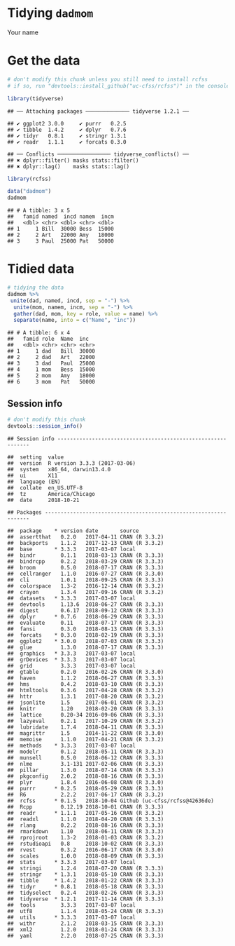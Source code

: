 Tidying `dadmom`
================
Your name

Get the data
============

``` r
# don't modify this chunk unless you still need to install rcfss
# if so, run "devtools::install_github("uc-cfss/rcfss")" in the console first

library(tidyverse)
```

    ## ── Attaching packages ────────────── tidyverse 1.2.1 ──

    ## ✔ ggplot2 3.0.0     ✔ purrr   0.2.5
    ## ✔ tibble  1.4.2     ✔ dplyr   0.7.6
    ## ✔ tidyr   0.8.1     ✔ stringr 1.3.1
    ## ✔ readr   1.1.1     ✔ forcats 0.3.0

    ## ── Conflicts ───────────────── tidyverse_conflicts() ──
    ## ✖ dplyr::filter() masks stats::filter()
    ## ✖ dplyr::lag()    masks stats::lag()

``` r
library(rcfss)

data("dadmom")
dadmom
```

    ## # A tibble: 3 x 5
    ##   famid named  incd namem  incm
    ##   <dbl> <chr> <dbl> <chr> <dbl>
    ## 1     1 Bill  30000 Bess  15000
    ## 2     2 Art   22000 Amy   18000
    ## 3     3 Paul  25000 Pat   50000

Tidied data
===========

``` r
# tidying the data
dadmom %>%
 unite(dad, named, incd, sep = "-") %>%
  unite(mom, namem, incm, sep = "-") %>%
  gather(dad, mom, key = role, value = name) %>%
  separate(name, into = c("Name", "inc"))
```

    ## # A tibble: 6 x 4
    ##   famid role  Name  inc  
    ##   <dbl> <chr> <chr> <chr>
    ## 1     1 dad   Bill  30000
    ## 2     2 dad   Art   22000
    ## 3     3 dad   Paul  25000
    ## 4     1 mom   Bess  15000
    ## 5     2 mom   Amy   18000
    ## 6     3 mom   Pat   50000

Session info
------------

``` r
# don't modify this chunk
devtools::session_info()
```

    ## Session info -------------------------------------------------------------

    ##  setting  value                       
    ##  version  R version 3.3.3 (2017-03-06)
    ##  system   x86_64, darwin13.4.0        
    ##  ui       X11                         
    ##  language (EN)                        
    ##  collate  en_US.UTF-8                 
    ##  tz       America/Chicago             
    ##  date     2018-10-21

    ## Packages -----------------------------------------------------------------

    ##  package    * version date       source                        
    ##  assertthat   0.2.0   2017-04-11 CRAN (R 3.3.2)                
    ##  backports    1.1.2   2017-12-13 CRAN (R 3.3.2)                
    ##  base       * 3.3.3   2017-03-07 local                         
    ##  bindr        0.1.1   2018-03-13 CRAN (R 3.3.3)                
    ##  bindrcpp     0.2.2   2018-03-29 CRAN (R 3.3.3)                
    ##  broom        0.5.0   2018-07-17 CRAN (R 3.3.3)                
    ##  cellranger   1.1.0   2016-07-27 CRAN (R 3.3.0)                
    ##  cli          1.0.1   2018-09-25 CRAN (R 3.3.3)                
    ##  colorspace   1.3-2   2016-12-14 CRAN (R 3.3.2)                
    ##  crayon       1.3.4   2017-09-16 CRAN (R 3.3.2)                
    ##  datasets   * 3.3.3   2017-03-07 local                         
    ##  devtools     1.13.6  2018-06-27 CRAN (R 3.3.3)                
    ##  digest       0.6.17  2018-09-12 CRAN (R 3.3.3)                
    ##  dplyr      * 0.7.6   2018-06-29 CRAN (R 3.3.3)                
    ##  evaluate     0.11    2018-07-17 CRAN (R 3.3.3)                
    ##  fansi        0.3.0   2018-08-13 CRAN (R 3.3.3)                
    ##  forcats    * 0.3.0   2018-02-19 CRAN (R 3.3.3)                
    ##  ggplot2    * 3.0.0   2018-07-03 CRAN (R 3.3.3)                
    ##  glue         1.3.0   2018-07-17 CRAN (R 3.3.3)                
    ##  graphics   * 3.3.3   2017-03-07 local                         
    ##  grDevices  * 3.3.3   2017-03-07 local                         
    ##  grid         3.3.3   2017-03-07 local                         
    ##  gtable       0.2.0   2016-02-26 CRAN (R 3.3.0)                
    ##  haven        1.1.2   2018-06-27 CRAN (R 3.3.3)                
    ##  hms          0.4.2   2018-03-10 CRAN (R 3.3.3)                
    ##  htmltools    0.3.6   2017-04-28 CRAN (R 3.3.2)                
    ##  httr         1.3.1   2017-08-20 CRAN (R 3.3.2)                
    ##  jsonlite     1.5     2017-06-01 CRAN (R 3.3.2)                
    ##  knitr        1.20    2018-02-20 CRAN (R 3.3.3)                
    ##  lattice      0.20-34 2016-09-06 CRAN (R 3.3.3)                
    ##  lazyeval     0.2.1   2017-10-29 CRAN (R 3.3.2)                
    ##  lubridate    1.7.4   2018-04-11 CRAN (R 3.3.3)                
    ##  magrittr     1.5     2014-11-22 CRAN (R 3.3.0)                
    ##  memoise      1.1.0   2017-04-21 CRAN (R 3.3.2)                
    ##  methods    * 3.3.3   2017-03-07 local                         
    ##  modelr       0.1.2   2018-05-11 CRAN (R 3.3.3)                
    ##  munsell      0.5.0   2018-06-12 CRAN (R 3.3.3)                
    ##  nlme         3.1-131 2017-02-06 CRAN (R 3.3.3)                
    ##  pillar       1.3.0   2018-07-14 CRAN (R 3.3.3)                
    ##  pkgconfig    2.0.2   2018-08-16 CRAN (R 3.3.3)                
    ##  plyr         1.8.4   2016-06-08 CRAN (R 3.3.0)                
    ##  purrr      * 0.2.5   2018-05-29 CRAN (R 3.3.3)                
    ##  R6           2.2.2   2017-06-17 CRAN (R 3.3.2)                
    ##  rcfss      * 0.1.5   2018-10-04 Github (uc-cfss/rcfss@42636de)
    ##  Rcpp         0.12.19 2018-10-01 CRAN (R 3.3.3)                
    ##  readr      * 1.1.1   2017-05-16 CRAN (R 3.3.2)                
    ##  readxl       1.1.0   2018-04-20 CRAN (R 3.3.3)                
    ##  rlang        0.2.2   2018-08-16 CRAN (R 3.3.3)                
    ##  rmarkdown    1.10    2018-06-11 CRAN (R 3.3.3)                
    ##  rprojroot    1.3-2   2018-01-03 CRAN (R 3.3.2)                
    ##  rstudioapi   0.8     2018-10-02 CRAN (R 3.3.3)                
    ##  rvest        0.3.2   2016-06-17 CRAN (R 3.3.0)                
    ##  scales       1.0.0   2018-08-09 CRAN (R 3.3.3)                
    ##  stats      * 3.3.3   2017-03-07 local                         
    ##  stringi      1.2.4   2018-07-20 CRAN (R 3.3.3)                
    ##  stringr    * 1.3.1   2018-05-10 CRAN (R 3.3.3)                
    ##  tibble     * 1.4.2   2018-01-22 CRAN (R 3.3.3)                
    ##  tidyr      * 0.8.1   2018-05-18 CRAN (R 3.3.3)                
    ##  tidyselect   0.2.4   2018-02-26 CRAN (R 3.3.3)                
    ##  tidyverse  * 1.2.1   2017-11-14 CRAN (R 3.3.3)                
    ##  tools        3.3.3   2017-03-07 local                         
    ##  utf8         1.1.4   2018-05-24 CRAN (R 3.3.3)                
    ##  utils      * 3.3.3   2017-03-07 local                         
    ##  withr        2.1.2   2018-03-15 CRAN (R 3.3.3)                
    ##  xml2         1.2.0   2018-01-24 CRAN (R 3.3.3)                
    ##  yaml         2.2.0   2018-07-25 CRAN (R 3.3.3)
